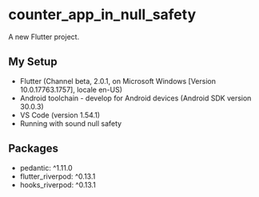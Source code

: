 # counter_app_in_null_safety

A new Flutter project.

## My Setup

* Flutter (Channel beta, 2.0.1, on Microsoft Windows [Version 10.0.17763.1757], locale en-US)
* Android toolchain - develop for Android devices (Android SDK version 30.0.3)
* VS Code (version 1.54.1)
* Running with sound null safety

## Packages

* pedantic: ^1.11.0
* flutter_riverpod: ^0.13.1
* hooks_riverpod: ^0.13.1
